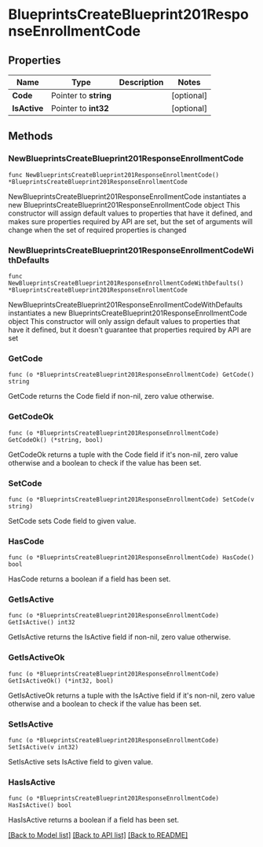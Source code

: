 # BlueprintsCreateBlueprint201ResponseEnrollmentCode

## Properties

Name | Type | Description | Notes
------------ | ------------- | ------------- | -------------
**Code** | Pointer to **string** |  | [optional] 
**IsActive** | Pointer to **int32** |  | [optional] 

## Methods

### NewBlueprintsCreateBlueprint201ResponseEnrollmentCode

`func NewBlueprintsCreateBlueprint201ResponseEnrollmentCode() *BlueprintsCreateBlueprint201ResponseEnrollmentCode`

NewBlueprintsCreateBlueprint201ResponseEnrollmentCode instantiates a new BlueprintsCreateBlueprint201ResponseEnrollmentCode object
This constructor will assign default values to properties that have it defined,
and makes sure properties required by API are set, but the set of arguments
will change when the set of required properties is changed

### NewBlueprintsCreateBlueprint201ResponseEnrollmentCodeWithDefaults

`func NewBlueprintsCreateBlueprint201ResponseEnrollmentCodeWithDefaults() *BlueprintsCreateBlueprint201ResponseEnrollmentCode`

NewBlueprintsCreateBlueprint201ResponseEnrollmentCodeWithDefaults instantiates a new BlueprintsCreateBlueprint201ResponseEnrollmentCode object
This constructor will only assign default values to properties that have it defined,
but it doesn't guarantee that properties required by API are set

### GetCode

`func (o *BlueprintsCreateBlueprint201ResponseEnrollmentCode) GetCode() string`

GetCode returns the Code field if non-nil, zero value otherwise.

### GetCodeOk

`func (o *BlueprintsCreateBlueprint201ResponseEnrollmentCode) GetCodeOk() (*string, bool)`

GetCodeOk returns a tuple with the Code field if it's non-nil, zero value otherwise
and a boolean to check if the value has been set.

### SetCode

`func (o *BlueprintsCreateBlueprint201ResponseEnrollmentCode) SetCode(v string)`

SetCode sets Code field to given value.

### HasCode

`func (o *BlueprintsCreateBlueprint201ResponseEnrollmentCode) HasCode() bool`

HasCode returns a boolean if a field has been set.

### GetIsActive

`func (o *BlueprintsCreateBlueprint201ResponseEnrollmentCode) GetIsActive() int32`

GetIsActive returns the IsActive field if non-nil, zero value otherwise.

### GetIsActiveOk

`func (o *BlueprintsCreateBlueprint201ResponseEnrollmentCode) GetIsActiveOk() (*int32, bool)`

GetIsActiveOk returns a tuple with the IsActive field if it's non-nil, zero value otherwise
and a boolean to check if the value has been set.

### SetIsActive

`func (o *BlueprintsCreateBlueprint201ResponseEnrollmentCode) SetIsActive(v int32)`

SetIsActive sets IsActive field to given value.

### HasIsActive

`func (o *BlueprintsCreateBlueprint201ResponseEnrollmentCode) HasIsActive() bool`

HasIsActive returns a boolean if a field has been set.


[[Back to Model list]](../README.md#documentation-for-models) [[Back to API list]](../README.md#documentation-for-api-endpoints) [[Back to README]](../README.md)


